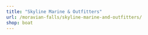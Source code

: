 ```yaml
---
title: "Skyline Marine & Outfitters"
url: /moravian-falls/skyline-marine-and-outfitters/
shop: boat
---
```

